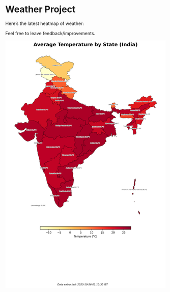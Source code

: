 # Weather Project

Here’s the latest heatmap of weather:

Feel free to leave feedback/improvements.

![India Heatmap](docs/assets/india_heatmap.png?v=FD27B1)
